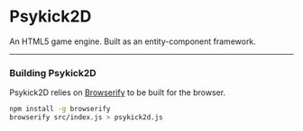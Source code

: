 Psykick2D
=========

An HTML5 game engine. Built as an entity-component framework.

----------

### Building Psykick2D
Psykick2D relies on [Browserify][1] to be built for the browser.

```bash
npm install -g browserify
browserify src/index.js > psykick2d.js
```


  [1]: https://github.com/substack/node-browserify